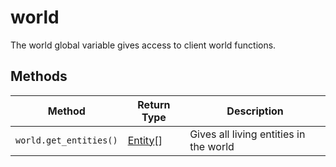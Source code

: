 # world

The world global variable gives access to client world functions.

## Methods

| Method                 | Return Type                     | Description                            |
|------------------------|---------------------------------|----------------------------------------|
| `world.get_entities()` | [Entity](../types/entity.md)\[] | Gives all living entities in the world |
